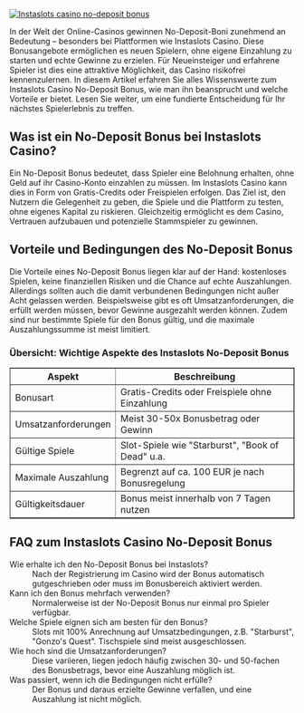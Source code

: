 [![Instaslots casino no-deposit bonus](https://123-caf.pages.dev/gitsignup.png)](https://vrmoo.ru/Bt82HjjY)

<div>   <p>In der Welt der Online-Casinos gewinnen No-Deposit-Boni zunehmend an Bedeutung – besonders bei Plattformen wie Instaslots Casino. Diese Bonusangebote ermöglichen es neuen Spielern, ohne eigene Einzahlung zu starten und echte Gewinne zu erzielen. Für Neueinsteiger und erfahrene Spieler ist dies eine attraktive Möglichkeit, das Casino risikofrei kennenzulernen. In diesem Artikel erfahren Sie alles Wissenswerte zum Instaslots Casino No-Deposit Bonus, wie man ihn beansprucht und welche Vorteile er bietet. Lesen Sie weiter, um eine fundierte Entscheidung für Ihr nächstes Spielerlebnis zu treffen.</p>      <h2>Was ist ein No-Deposit Bonus bei Instaslots Casino?</h2>   <p>Ein No-Deposit Bonus bedeutet, dass Spieler eine Belohnung erhalten, ohne Geld auf ihr Casino-Konto einzahlen zu müssen. Im Instaslots Casino kann dies in Form von Gratis-Credits oder Freispielen erfolgen. Das Ziel ist, den Nutzern die Gelegenheit zu geben, die Spiele und die Plattform zu testen, ohne eigenes Kapital zu riskieren. Gleichzeitig ermöglicht es dem Casino, Vertrauen aufzubauen und potenzielle Stammspieler zu gewinnen.</p>      <h2>Vorteile und Bedingungen des No-Deposit Bonus</h2>   <p>Die Vorteile eines No-Deposit Bonus liegen klar auf der Hand: kostenloses Spielen, keine finanziellen Risiken und die Chance auf echte Auszahlungen. Allerdings sollten auch die damit verbundenen Bedingungen nicht außer Acht gelassen werden. Beispielsweise gibt es oft Umsatzanforderungen, die erfüllt werden müssen, bevor Gewinne ausgezahlt werden können. Zudem sind nur bestimmte Spiele für den Bonus gültig, und die maximale Auszahlungssumme ist meist limitiert.</p>      <h3>Übersicht: Wichtige Aspekte des Instaslots No-Deposit Bonus</h3>   <table border="1" cellpadding="5" cellspacing="0">     <thead>       <tr>         <th>Aspekt</th>         <th>Beschreibung</th>       </tr>     </thead>     <tbody>       <tr>         <td>Bonusart</td>         <td>Gratis-Credits oder Freispiele ohne Einzahlung</td>       </tr>       <tr>         <td>Umsatzanforderungen</td>         <td>Meist 30-50x Bonusbetrag oder Gewinn</td>       </tr>       <tr>         <td>Gültige Spiele</td>         <td>Slot-Spiele wie "Starburst", "Book of Dead" u.a.</td>       </tr>       <tr>         <td>Maximale Auszahlung</td>         <td>Begrenzt auf ca. 100 EUR je nach Bonusregelung</td>       </tr>       <tr>         <td>Gültigkeitsdauer</td>         <td>Bonus meist innerhalb von 7 Tagen nutzen</td>       </tr>     </tbody>   </table>      <h2>FAQ zum Instaslots Casino No-Deposit Bonus</h2>   <dl>     <dt>Wie erhalte ich den No-Deposit Bonus bei Instaslots?</dt>     <dd>Nach der Registrierung im Casino wird der Bonus automatisch gutgeschrieben oder muss im Bonusbereich aktiviert werden.</dd>        <dt>Kann ich den Bonus mehrfach verwenden?</dt>     <dd>Normalerweise ist der No-Deposit Bonus nur einmal pro Spieler verfügbar.</dd>        <dt>Welche Spiele eignen sich am besten für den Bonus?</dt>     <dd>Slots mit 100% Anrechnung auf Umsatzbedingungen, z.B. "Starburst", "Gonzo's Quest". Tischspiele sind meist ausgeschlossen.</dd>        <dt>Wie hoch sind die Umsatzanforderungen?</dt>     <dd>Diese variieren, liegen jedoch häufig zwischen 30- und 50-fachen des Bonusbetrags, bevor eine Auszahlung möglich ist.</dd>        <dt>Was passiert, wenn ich die Bedingungen nicht erfülle?</dt>     <dd>Der Bonus und daraus erzielte Gewinne verfallen, und eine Auszahlung ist nicht möglich.</dd>   </dl>   </div>